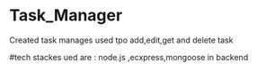 # Task_Manager

Created task manages used tpo add,edit,get and delete task

 #tech stackes ued are : node.js ,ecxpress,mongoose in backend
 
